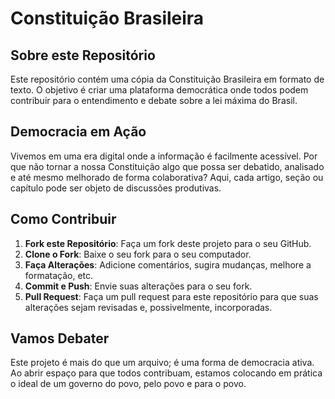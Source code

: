 # Constituição Brasileira

## Sobre este Repositório

Este repositório contém uma cópia da Constituição Brasileira em formato de texto. O objetivo é criar uma plataforma democrática onde todos podem contribuir para o entendimento e debate sobre a lei máxima do Brasil.

## Democracia em Ação

Vivemos em uma era digital onde a informação é facilmente acessível. Por que não tornar a nossa Constituição algo que possa ser debatido, analisado e até mesmo melhorado de forma colaborativa? Aqui, cada artigo, seção ou capítulo pode ser objeto de discussões produtivas.

## Como Contribuir

1. **Fork este Repositório**: Faça um fork deste projeto para o seu GitHub.
2. **Clone o Fork**: Baixe o seu fork para o seu computador.
3. **Faça Alterações**: Adicione comentários, sugira mudanças, melhore a formatação, etc.
4. **Commit e Push**: Envie suas alterações para o seu fork.
5. **Pull Request**: Faça um pull request para este repositório para que suas alterações sejam revisadas e, possivelmente, incorporadas.

## Vamos Debater

Este projeto é mais do que um arquivo; é uma forma de democracia ativa. Ao abrir espaço para que todos contribuam, estamos colocando em prática o ideal de um governo do povo, pelo povo e para o povo.
